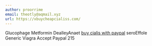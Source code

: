 ```yaml
---
author: proorrime
email: theotly@aqmail.xyz
url: https://xbuycheapcialiss.com/
---
```


Glucophage Metformin  DealleyAnaet <a href=https://xbuycheapcialiss.com/>buy cialis with paypal</a> seroEffole Generic Viagra Accept Paypal 215 